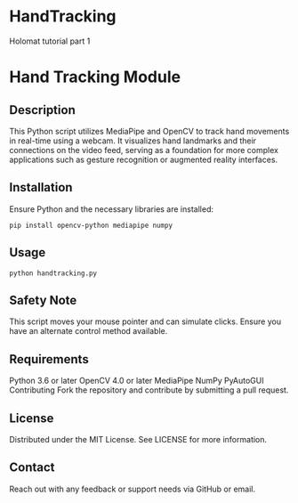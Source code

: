 # HandTracking
Holomat tutorial part 1

# Hand Tracking Module

## Description
This Python script utilizes MediaPipe and OpenCV to track hand movements in real-time using a webcam. It visualizes hand landmarks and their connections on the video feed, serving as a foundation for more complex applications such as gesture recognition or augmented reality interfaces.

## Installation
Ensure Python and the necessary libraries are installed:
```
pip install opencv-python mediapipe numpy
```
## Usage
```
python handtracking.py
```

## Safety Note
This script moves your mouse pointer and can simulate clicks. Ensure you have an alternate control method available.

## Requirements
Python 3.6 or later
OpenCV 4.0 or later
MediaPipe
NumPy
PyAutoGUI
Contributing
Fork the repository and contribute by submitting a pull request.

## License
Distributed under the MIT License. See LICENSE for more information.

## Contact
Reach out with any feedback or support needs via GitHub or email.
